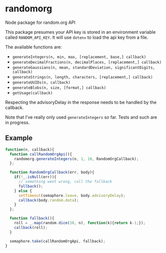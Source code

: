 # randomorg
Node package for random.org API

This package presumes your API key is stored in an environment variable called `RANDOM_API_KEY`. It will use `dotenv` to load 
the api key from a file.

The available functions are:
- `generateIntegers(n, min, max, [replacement, base,] callback)`
- `generateDecimalFractions(n, decimalPlaces, [replacement,] callback)`
- `generateGaussians(n, mean, standardDeviation, significantDigits, callback)`
- `generateStrings(n, length, characters, [replacement,] callback)`
- `generateUUIDs(n, callback)`
- `generateBlobs(n, size, [format,] callback)`
- `getUsage(callback)`

Respecting the advisoryDelay in the response needs to be handled by the callback.

Note that I've really only used `generateIntegers` so far. Tests and such are in progress.

## Example

```javascript
function(n, callback){
  function callRandomOrgApi(){
    randomorg.generateIntegers(n, 1, 10, RandomOrgCallback);
  };

  function RandomOrgCallback(err, body){
    if(!_.isNull(err)){
      // something went wrong, call the fallback
      fallback();
    } else {
      setTimeout(semaphore.leave, body.advisoryDelay);
      callback(body.random.data);
    }
  };

  function fallback(){
    roll = _.map(random.dice(10, n), function(k){return k-1;});
    callback(roll);
  }

  semaphore.take(callRandomOrgApi, fallback);
}
```
